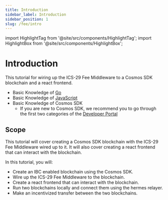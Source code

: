 ```yaml
---
title: Introduction
sidebar_label: Introduction
sidebar_position: 1
slug: /fee/intro
---
```


import HighlightTag from '@site/src/components/HighlightTag';
import HighlightBox from '@site/src/components/HighlightBox';

# Introduction

<HighlightTag type="ibc-go" version="v7"/> <HighlightTag type="cosmos-sdk" version="v0.47"/> <HighlightTag type="cosmjs"/> <HighlightTag type="guided-coding"/>

This tutorial for wiring up the ICS-29 Fee Middleware to a Cosmos SDK blockchain and a react frontend.

<HighlightBox type="prerequisite" title="Prerequisites">

- Basic Knowledge of [Go](https://golang.org/doc/tutorial/getting-started)
- Basic Knowledge of [JavaScript](https://developer.mozilla.org/en-US/docs/Web/JavaScript)
- Basic Knowledge of Cosmos SDK
  - If you are new to Cosmos SDK, we recommend you to go through the first two categories of the [Developer Portal](https://tutorials.cosmos.network/academy/1-what-is-cosmos/)

</HighlightBox>

## Scope

This tutorial will cover creating a Cosmos SDK blockchain with the ICS-29 Fee Middleware wired up to it. It will also cover creating a react frontend that can interact with the blockchain.

<HighlightBox type="learning" title="Learning Goals">

In this tutorial, you will:

- Create an IBC enabled blockchain using the Cosmos SDK.
- Wire up the ICS-29 Fee Middleware to the blockchain.
- Create a react frontend that can interact with the blockchain.
- Run two blockchains locally and connect them using the hermes relayer.
- Make an incentivized transfer between the two blockchains.

</HighlightBox>
